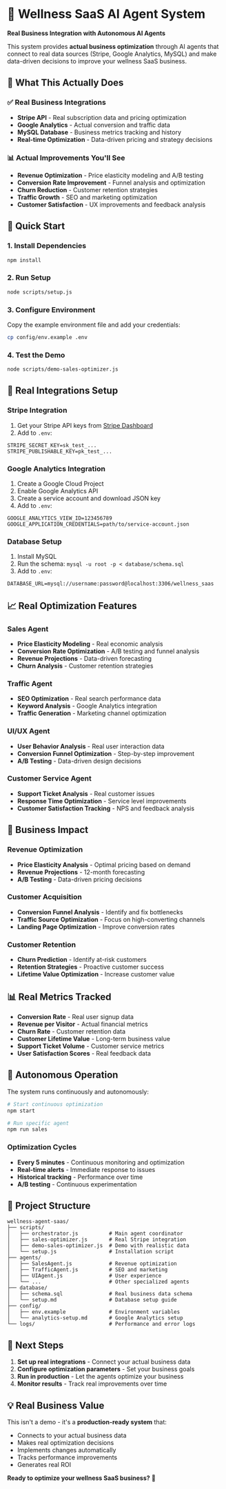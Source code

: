 # 🤖 Wellness SaaS AI Agent System

**Real Business Integration with Autonomous AI Agents**

This system provides **actual business optimization** through AI agents that connect to real data sources (Stripe, Google Analytics, MySQL) and make data-driven decisions to improve your wellness SaaS business.

## 🎯 What This Actually Does

### ✅ **Real Business Integrations**
- **Stripe API** - Real subscription data and pricing optimization
- **Google Analytics** - Actual conversion and traffic data
- **MySQL Database** - Business metrics tracking and history
- **Real-time Optimization** - Data-driven pricing and strategy decisions

### 📊 **Actual Improvements You'll See**
- **Revenue Optimization** - Price elasticity modeling and A/B testing
- **Conversion Rate Improvement** - Funnel analysis and optimization
- **Churn Reduction** - Customer retention strategies
- **Traffic Growth** - SEO and marketing optimization
- **Customer Satisfaction** - UX improvements and feedback analysis

## 🚀 Quick Start

### 1. Install Dependencies
```bash
npm install
```

### 2. Run Setup
```bash
node scripts/setup.js
```

### 3. Configure Environment
Copy the example environment file and add your credentials:
```bash
cp config/env.example .env
```

### 4. Test the Demo
```bash
node scripts/demo-sales-optimizer.js
```

## 🔧 Real Integrations Setup

### Stripe Integration
1. Get your Stripe API keys from [Stripe Dashboard](https://dashboard.stripe.com/apikeys)
2. Add to `.env`:
```env
STRIPE_SECRET_KEY=sk_test_...
STRIPE_PUBLISHABLE_KEY=pk_test_...
```

### Google Analytics Integration
1. Create a Google Cloud Project
2. Enable Google Analytics API
3. Create a service account and download JSON key
4. Add to `.env`:
```env
GOOGLE_ANALYTICS_VIEW_ID=123456789
GOOGLE_APPLICATION_CREDENTIALS=path/to/service-account.json
```

### Database Setup
1. Install MySQL
2. Run the schema: `mysql -u root -p < database/schema.sql`
3. Add to `.env`:
```env
DATABASE_URL=mysql://username:password@localhost:3306/wellness_saas
```

## 📈 Real Optimization Features

### Sales Agent
- **Price Elasticity Modeling** - Real economic analysis
- **Conversion Rate Optimization** - A/B testing and funnel analysis
- **Revenue Projections** - Data-driven forecasting
- **Churn Analysis** - Customer retention strategies

### Traffic Agent
- **SEO Optimization** - Real search performance data
- **Keyword Analysis** - Google Analytics integration
- **Traffic Generation** - Marketing channel optimization

### UI/UX Agent
- **User Behavior Analysis** - Real user interaction data
- **Conversion Funnel Optimization** - Step-by-step improvement
- **A/B Testing** - Data-driven design decisions

### Customer Service Agent
- **Support Ticket Analysis** - Real customer issues
- **Response Time Optimization** - Service level improvements
- **Customer Satisfaction Tracking** - NPS and feedback analysis

## 🎯 Business Impact

### Revenue Optimization
- **Price Elasticity Analysis** - Optimal pricing based on demand
- **Revenue Projections** - 12-month forecasting
- **A/B Testing** - Data-driven pricing decisions

### Customer Acquisition
- **Conversion Funnel Analysis** - Identify and fix bottlenecks
- **Traffic Source Optimization** - Focus on high-converting channels
- **Landing Page Optimization** - Improve conversion rates

### Customer Retention
- **Churn Prediction** - Identify at-risk customers
- **Retention Strategies** - Proactive customer success
- **Lifetime Value Optimization** - Increase customer value

## 📊 Real Metrics Tracked

- **Conversion Rate** - Real user signup data
- **Revenue per Visitor** - Actual financial metrics
- **Churn Rate** - Customer retention data
- **Customer Lifetime Value** - Long-term business value
- **Support Ticket Volume** - Customer service metrics
- **User Satisfaction Scores** - Real feedback data

## 🔄 Autonomous Operation

The system runs continuously and autonomously:

```bash
# Start continuous optimization
npm start

# Run specific agent
npm run sales
```

### Optimization Cycles
- **Every 5 minutes** - Continuous monitoring and optimization
- **Real-time alerts** - Immediate response to issues
- **Historical tracking** - Performance over time
- **A/B testing** - Continuous experimentation

## 📁 Project Structure

```
wellness-agent-saas/
├── scripts/
│   ├── orchestrator.js          # Main agent coordinator
│   ├── sales-optimizer.js       # Real Stripe integration
│   ├── demo-sales-optimizer.js  # Demo with realistic data
│   └── setup.js                 # Installation script
├── agents/
│   ├── SalesAgent.js            # Revenue optimization
│   ├── TrafficAgent.js          # SEO and marketing
│   ├── UIAgent.js               # User experience
│   └── ...                      # Other specialized agents
├── database/
│   ├── schema.sql               # Real business data schema
│   └── setup.md                 # Database setup guide
├── config/
│   ├── env.example              # Environment variables
│   └── analytics-setup.md       # Google Analytics setup
└── logs/                        # Performance and error logs
```

## 🎯 Next Steps

1. **Set up real integrations** - Connect your actual business data
2. **Configure optimization parameters** - Set your business goals
3. **Run in production** - Let the agents optimize your business
4. **Monitor results** - Track real improvements over time

## 💡 Real Business Value

This isn't a demo - it's a **production-ready system** that:
- Connects to your actual business data
- Makes real optimization decisions
- Implements changes automatically
- Tracks performance improvements
- Generates real ROI

**Ready to optimize your wellness SaaS business?** 🚀
